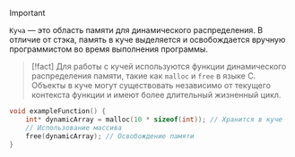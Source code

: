 
> [!important] 
> `Куча` — это область памяти для динамического распределения. В отличие от стэка, память в куче выделяется и освобождается вручную программистом во время выполнения программы.

> [!fact] 
> Для работы с кучей используются функции динамического распределения памяти, такие как `malloc` и `free` в языке C. Объекты в куче могут существовать независимо от текущего контекста функции и имеют более длительный жизненный цикл.

```c
void exampleFunction() {
	int* dynamicArray = malloc(10 * sizeof(int)); // Хранится в куче
	// Использование массива
	free(dynamicArray); // Освобождение памяти
}
```
